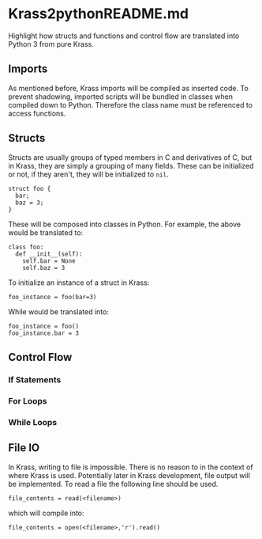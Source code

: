 # Krass2pythonREADME.md 

Highlight how structs and functions and control flow are translated into Python 3 from pure Krass.

## Imports

As mentioned before, Krass imports will be compiled as inserted code. To prevent shadowing, imported scripts will be bundled in classes when compiled down to Python. Therefore the class name must be referenced to access functions.

## Structs

Structs are usually groups of typed members in C and derivatives of C, but in Krass, they are simply a grouping of many fields. These can be initialized or not, if they aren't, they will be initialized to `nil`. 

```
struct foo {
  bar;
  baz = 3;
}

```

These will be composed into classes in Python. For example, the above would be translated to:

```
class foo:
  def __init__(self):
    self.bar = None
    self.baz = 3
```

To initialize an instance of a struct in Krass:

```
foo_instance = foo(bar=3)
```

While would be translated into:

```
foo_instance = foo()
foo_instance.bar = 3
```

## Control Flow

### If Statements


### For Loops


### While Loops

## File IO

In Krass, writing to file is impossible. There is no reason to in the context of where Krass is used. Potentially later in Krass development, file output will be implemented. To read a file the following line should be used.

```
file_contents = read(<filename>)
```

which will compile into:

```
file_contents = open(<filename>,'r').read()
```


